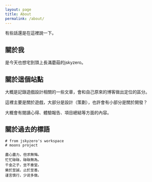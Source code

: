 ```yaml
---
layout: page
title: About
permalink: /about/
---
```


有些話還是在這裡說一下。

<!--more-->

## 關於我

是今天也想宅到頭上長滿蘑菇的jskyzero。

## 關於這個站點

大概是記錄遊戲設計相關的一些文章，會和自己原來的博客做出定位的區分。

這裡主要是關於遊戲，大部分是設計（策劃），也許會有小部分是關於開發？

大概會有閱讀心得、體驗報告、項目總結等方面的內容。

<!-- ## 關於已經做過的事情

+ 遊戲設計：
  + 最近參與設計開發的遊戲：Colors、 JohnDoeWorld、 GermBattle、 字字驚心等。
+ 其他
  + 校園招聘：獲得37互娛、網易互娛、米哈游、騰訊互娛等錄用資格。
  + 編程開發：MoePicture系列、sushiscript等。 -->

<!-- ## 關於為什麼會想做遊戲

小時候就很憧憬計算機，長大後也念了計算機相關的專業，本身我也很喜歡編程，也許是因為喜歡偷懶吧TAT。

大概是大二的時候，那時候真正開始思考起關於未來、關於想做的事情的問題，那一學年在前輩的指導下開始認真的學習編程，後半程的時候抱著希望成為混到開發相關實習的心態報名參加了一個關於遊戲策劃的公開課課程。

分析起來，我大概是主機遊戲玩的比較多，也很幸運，通過了參加的面試，也有幸遇到了自己很重要的人，公開課結束的時候，以冠軍隊伍總策劃兼開發的身份，通過層層面試拿到了實習的資格——不過已經是策劃相關的實習了。

為什麼會從開發轉成策劃呢？本身我也是很喜歡編程的，但是越往後我就越發的意識到自己不想單純的追求技術的極限、純粹的去實現別人的需求。我是有「創造」的慾望和「審美」的挑剔的，即便現在看來，策劃相關的薪資是會低於開發相關的薪資的，不過也無所謂，錢畢竟只是一種交換憑證。

大概就是這樣，我想做的遊戲的目的是：“製造歡樂，傳播感動。”，以後也會努力向著這個目標去靠近。 -->


## 關於過去的標語

```
# from jskyzero's workspace
# moons project

盡心盡力，但求無悔。
忙忙碌碌，碌碌無為。
千金之子，坐不垂堂。
樂於至誠，止於至善。
谨言慎行，少说多做。
```